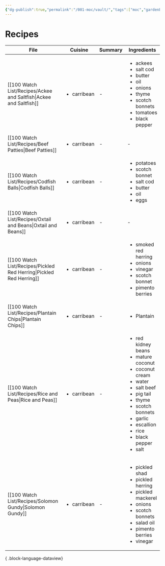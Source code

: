 ```yaml
---
{"dg-publish":true,"permalink":"/001-moc/vault/","tags":["moc","gardenEntry","gardenEntry","gardenEntry"]}
---
```


# Recipes 
| File                                                                   | Cuisine                     | Summary | Ingredients                                                                                                                                                                                                                                           |
| ---------------------------------------------------------------------- | --------------------------- | ------- | ----------------------------------------------------------------------------------------------------------------------------------------------------------------------------------------------------------------------------------------------------- |
| [[100 Watch List/Recipes/Ackee and Saltfish\|Ackee and Saltfish]]   | <ul><li>carribean</li></ul> | \-      | <ul><li>ackees</li><li>salt cod</li><li>butter</li><li>oil</li><li>onions</li><li>thyme</li><li>scotch bonnets</li><li>tomatoes</li><li>black pepper</li></ul>                                                                                        |
| [[100 Watch List/Recipes/Beef Patties\|Beef Patties]]               | <ul><li>carribean</li></ul> | \-      | \-                                                                                                                                                                                                                                                    |
| [[100 Watch List/Recipes/Codfish Balls\|Codfish Balls]]             | <ul><li>carribean</li></ul> | \-      | <ul><li>potatoes</li><li>scotch bonnet</li><li>salt cod</li><li>butter</li><li>oil</li><li>eggs</li></ul>                                                                                                                                             |
| [[100 Watch List/Recipes/Oxtail and Beans\|Oxtail and Beans]]       | <ul><li>carribean</li></ul> | \-      | \-                                                                                                                                                                                                                                                    |
| [[100 Watch List/Recipes/Pickled Red Herring\|Pickled Red Herring]] | <ul><li>carribean</li></ul> | \-      | <ul><li>smoked red herring</li><li>onions</li><li>vinegar</li><li>scotch bonnet</li><li>pimento berries</li></ul>                                                                                                                                     |
| [[100 Watch List/Recipes/Plantain Chips\|Plantain Chips]]           | <ul><li>carribean</li></ul> | \-      | <ul><li>Plantain</li></ul>                                                                                                                                                                                                                            |
| [[100 Watch List/Recipes/Rice and Peas\|Rice and Peas]]             | <ul><li>carribean</li></ul> | \-      | <ul><li>red kidney beans</li><li>mature coconut</li><li>coconut cream</li><li>water</li><li>salt beef</li><li>pig tail</li><li>thyme</li><li>scotch bonnets</li><li>garlic</li><li>escallion</li><li>rice</li><li>black pepper</li><li>salt</li></ul> |
| [[100 Watch List/Recipes/Solomon Gundy\|Solomon Gundy]]             | <ul><li>carribean</li></ul> | \-      | <ul><li>pickled shad</li><li>pickled herring</li><li>pickled mackerel</li><li>onions</li><li>scotch bonnets</li><li>salad oil</li><li>pimento berries</li><li>vinegar</li></ul>                                                                       |

{ .block-language-dataview}